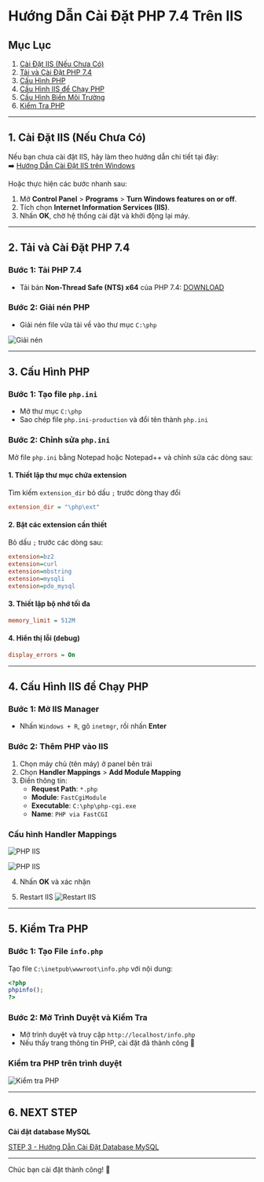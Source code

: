 # Hướng Dẫn Cài Đặt PHP 7.4 Trên IIS

## Mục Lục
1. [Cài Đặt IIS (Nếu Chưa Có)](#1-cài-đặt-iis-nếu-chưa-có)
2. [Tải và Cài Đặt PHP 7.4](#2-tải-và-cài-đặt-php-74)
3. [Cấu Hình PHP](#3-cấu-hình-php)
4. [Cấu Hình IIS để Chạy PHP](#4-cấu-hình-iis-để-chạy-php)
5. [Cấu Hình Biến Môi Trường](#5-cấu-hình-biến-môi-trường)
6. [Kiểm Tra PHP](#6-kiểm-tra-php)

---

## 1. Cài Đặt IIS (Nếu Chưa Có)
Nếu bạn chưa cài đặt IIS, hãy làm theo hướng dẫn chi tiết tại đây:  
➡️ [Hướng Dẫn Cài Đặt IIS trên Windows](./STEP1-SetupIIS.md)

Hoặc thực hiện các bước nhanh sau:
1. Mở **Control Panel** > **Programs** > **Turn Windows features on or off**.
2. Tích chọn **Internet Information Services (IIS)**.
3. Nhấn **OK**, chờ hệ thống cài đặt và khởi động lại máy.

---

## 2. Tải và Cài Đặt PHP 7.4

### Bước 1: Tải PHP 7.4

- Tải bản **Non-Thread Safe (NTS) x64** của PHP 7.4: 
[DOWNLOAD](https://windows.php.net/downloads/releases/php-7.4.33-nts-Win32-vc15-x64.zip)

### Bước 2: Giải nén PHP
- Giải nén file vừa tải về vào thư mục `C:\php`

![Giải nén](./Images/Screenshot%202025-03-22%20140944.png)

---
## 3. Cấu Hình PHP

### Bước 1: Tạo file `php.ini`
- Mở thư mục `C:\php`
- Sao chép file `php.ini-production` và đổi tên thành `php.ini`

### Bước 2: Chỉnh sửa `php.ini`
Mở file `php.ini` bằng Notepad hoặc Notepad++ và chỉnh sửa các dòng sau:

#### 1. Thiết lập thư mục chứa extension
Tìm kiếm `extension_dir` bỏ dấu `;` trước dòng thay đổi

```ini
extension_dir = "\php\ext"
```

#### 2. Bật các extension cần thiết
Bỏ dấu `;` trước các dòng sau:
```ini
extension=bz2
extension=curl
extension=mbstring
extension=mysqli
extension=pdo_mysql
```

#### 3. Thiết lập bộ nhớ tối đa
```ini
memory_limit = 512M
```

#### 4. Hiển thị lỗi (debug)
```ini
display_errors = On
```

---

## 4. Cấu Hình IIS để Chạy PHP

### Bước 1: Mở IIS Manager
- Nhấn `Windows + R`, gõ `inetmgr`, rồi nhấn **Enter**

### Bước 2: Thêm PHP vào IIS
1. Chọn máy chủ (tên máy) ở panel bên trái
2. Chọn **Handler Mappings** > **Add Module Mapping**
3. Điền thông tin:
   - **Request Path**: `*.php`
   - **Module**: `FastCgiModule`
   - **Executable**: `C:\php\php-cgi.exe`
   - **Name**: `PHP via FastCGI`

### Cấu hình Handler Mappings

![PHP IIS](./Images/Screenshot%202025-03-22%20143119.png)

![PHP IIS](./Images/Screenshot%202025-03-22%20143301.png)

4. Nhấn **OK** và xác nhận

5. Restart IIS 
![Restart IIS](./Images/Screenshot%202025-03-22%20143837.png)
---

## 5. Kiểm Tra PHP

### Bước 1: Tạo File `info.php`
Tạo file `C:\inetpub\wwwroot\info.php` với nội dung:
```php
<?php
phpinfo();
?>
```

### Bước 2: Mở Trình Duyệt và Kiểm Tra
- Mở trình duyệt và truy cập `http://localhost/info.php`
- Nếu thấy trang thông tin PHP, cài đặt đã thành công 🎉

### Kiểm tra PHP trên trình duyệt
![Kiểm tra PHP](./Images/Screenshot%202025-03-22%20144047.png)

---

## 6. NEXT STEP
**Cài đặt database MySQL**

[STEP 3 - Hướng Dẫn Cài Đặt Database MySQL](./STEP3-SetupMySQL.md)

---
Chúc bạn cài đặt thành công! 🚀



